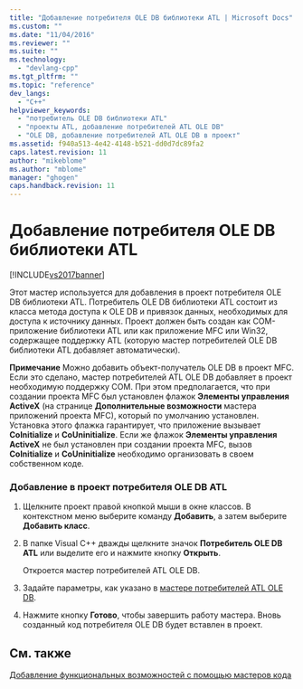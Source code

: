```yaml
---
title: "Добавление потребителя OLE DB библиотеки ATL | Microsoft Docs"
ms.custom: ""
ms.date: "11/04/2016"
ms.reviewer: ""
ms.suite: ""
ms.technology: 
  - "devlang-cpp"
ms.tgt_pltfrm: ""
ms.topic: "reference"
dev_langs: 
  - "C++"
helpviewer_keywords: 
  - "потребитель OLE DB библиотеки ATL"
  - "проекты ATL, добавление потребителей ATL OLE DB"
  - "OLE DB, добавление потребителей ATL OLE DB в проект"
ms.assetid: f940a513-4e42-4148-b521-dd0d7dc89fa2
caps.latest.revision: 11
author: "mikeblome"
ms.author: "mblome"
manager: "ghogen"
caps.handback.revision: 11
---
```

# Добавление потребителя OLE DB библиотеки ATL
[!INCLUDE[vs2017banner](../../assembler/inline/includes/vs2017banner.md)]

Этот мастер используется для добавления в проект потребителя OLE DB библиотеки ATL.  Потребитель OLE DB библиотеки ATL состоит из класса метода доступа к OLE DB и привязок данных, необходимых для доступа к источнику данных.  Проект должен быть создан как COM\-приложение библиотеки ATL или как приложение MFC или Win32, содержащее поддержку ATL \(которую мастер потребителей OLE DB библиотеки ATL добавляет автоматически\).  
  
 **Примечание**  Можно добавить объект\-получатель OLE DB в проект MFC.  Если это сделано, мастер потребителей ATL OLE DB добавляет в проект необходимую поддержку COM.  При этом предполагается, что при создании проекта MFC был установлен флажок **Элементы управления ActiveX** \(на странице **Дополнительные возможности** мастера приложений проекта MFC\), который по умолчанию установлен.  Установка этого флажка гарантирует, что приложение вызывает **CoInitialize** и **CoUninitialize**.  Если же флажок **Элементы управления ActiveX** не был установлен при создании проекта MFC, вызов **CoInitialize** и **CoUninitialize** необходимо организовать в своем собственном коде.  
  
### Добавление в проект потребителя OLE DB ATL  
  
1.  Щелкните проект правой кнопкой мыши в окне классов.  В контекстном меню выберите команду **Добавить**, а затем выберите **Добавить класс**.  
  
2.  В папке Visual C\+\+ дважды щелкните значок **Потребитель OLE DB ATL** или выделите его и нажмите кнопку **Открыть**.  
  
     Откроется мастер потребителей ATL OLE DB.  
  
3.  Задайте параметры, как указано в [мастере потребителей ATL OLE DB](../../atl/reference/atl-ole-db-consumer-wizard.md).  
  
4.  Нажмите кнопку **Готово**, чтобы завершить работу мастера.  Вновь созданный код потребителя OLE DB будет вставлен в проект.  
  
## См. также  
 [Добавление функциональных возможностей с помощью мастеров кода](../../ide/adding-functionality-with-code-wizards-cpp.md)